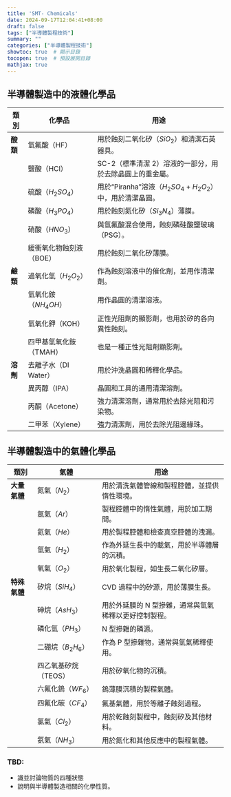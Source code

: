 ```yaml
---
title: 'SMT- Chemicals'
date: 2024-09-17T12:04:41+08:00
draft: false
tags: ["半導體製程技術"]
summary: ""
categories: ["半導體製程技術"]
showtoc: true  # 顯示目錄
tocopen: true  # 預設展開目錄
mathjax: true
---
```


## 半導體製造中的液體化學品

| **類別** | **化學品**           | **用途** |
|----------|----------------------|----------|
| **酸類** | 氫氟酸（HF）         | 用於蝕刻二氧化矽（$SiO_2$）和清潔石英器具。 |
|          | 鹽酸（HCl）          | SC-2（標準清潔 2）溶液的一部分，用於去除晶圓上的重金屬。 |
|          | 硫酸（$H_2SO_4$）   | 用於“Piranha”溶液（$H_2SO_4$ + $H_2O_2$）中，用於清潔晶圓。 |
|          | 磷酸（$H_3PO_4$）    | 用於蝕刻氮化矽（$Si_3N_4$）薄膜。 |
|          | 硝酸（$HNO_3$）      | 與氫氟酸混合使用，蝕刻磷硅酸鹽玻璃（PSG）。 |
|          | 緩衝氧化物蝕刻液（BOE） | 用於蝕刻二氧化矽薄膜。 |
| **鹼類** | 過氧化氫（$H_2O_2$） | 作為蝕刻溶液中的催化劑，並用作清潔劑。 |
|          | 氫氧化銨（$NH_4OH$） | 用作晶圓的清潔溶液。 |
|          | 氫氧化鉀（KOH）      | 正性光阻劑的顯影劑，也用於矽的各向異性蝕刻。 |
|          | 四甲基氫氧化銨（TMAH） | 也是一種正性光阻劑顯影劑。 |
| **溶劑** | 去離子水（DI Water） | 用於沖洗晶圓和稀釋化學品。 |
|          | 異丙醇（IPA）        | 晶圓和工具的通用清潔溶劑。 |
|          | 丙酮（Acetone）      | 強力清潔溶劑，通常用於去除光阻和污染物。 |
|          | 二甲苯（Xylene）      | 強力清潔劑，用於去除光阻邊緣珠。 |

## 半導體製造中的氣體化學品

| **類別**     | **氣體**               | **用途** |
|--------------|------------------------|----------|
| **大量氣體** | 氮氣（$N_2$）          | 用於清洗氣體管線和製程腔體，並提供惰性環境。 |
|              | 氬氣（$Ar$）           | 製程腔體中的惰性氣體，用於加工期間。 |
|              | 氦氣（$He$）           | 用於製程腔體和檢查真空腔體的洩漏。 |
|              | 氫氣（$H_2$）          | 作為外延生長中的載氣，用於半導體層的沉積。 |
|              | 氧氣（$O_2$）          | 用於氧化製程，如生長二氧化矽層。 |
| **特殊氣體** | 矽烷（$SiH_4$）        | CVD 過程中的矽源，用於薄膜生長。 |
|              | 砷烷（$AsH_3$）        | 用於外延膜的 N 型摻雜，通常與氫氣稀釋以更好控制製程。 |
|              | 磷化氫（$PH_3$）       | N 型摻雜的磷源。 |
|              | 二硼烷（$B_2H_6$）     | 作為 P 型摻雜物，通常與氫氣稀釋使用。 |
|              | 四乙氧基矽烷（TEOS）   | 用於矽氧化物的沉積。 |
|              | 六氟化鎢（$WF_6$）     | 鎢薄膜沉積的製程氣體。 |
|              | 四氟化碳（$CF_4$）     | 氟基氣體，用於等離子蝕刻過程。 |
|              | 氯氣（$Cl_2$）         | 用於乾蝕刻製程中，蝕刻矽及其他材料。 |
|              | 氨氣（$NH_3$）         | 用於氮化和其他反應中的製程氣體。 |



### TBD:
- 識並討論物質的四種狀態
- 說明與半導體製造相關的化學性質。